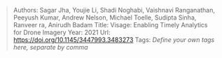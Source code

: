 > Authors: Sagar Jha, Youjie Li, Shadi Noghabi, Vaishnavi Ranganathan, Peeyush Kumar, Andrew Nelson, Michael Toelle, Sudipta Sinha, Ranveer ra, Anirudh Badam
> Title: Visage: Enabling Timely Analytics for Drone Imagery
> Year: 2021
> Url: https://doi.org/10.1145/3447993.3483273
> Tags: *Define your own tags here, separate by comma*